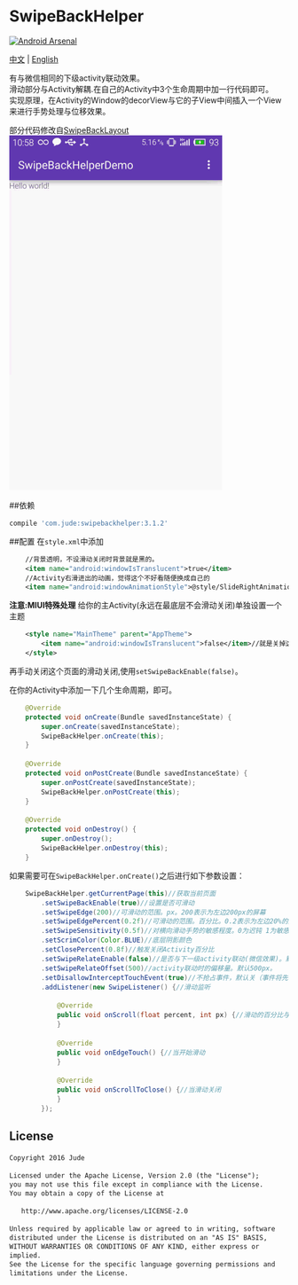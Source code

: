 # SwipeBackHelper  
[![Android Arsenal](https://img.shields.io/badge/Android%20Arsenal-SwipeBackHelper-green.svg?style=true)](https://android-arsenal.com/details/1/3611)  

[中文](https://github.com/Jude95/SwipeBackHelper/blob/master/README_ch.md) | [English](https://github.com/Jude95/SwipeBackHelper/blob/master/README.md)

有与微信相同的下级activity联动效果。  
滑动部分与Activity解耦.在自己的Activity中3个生命周期中加一行代码即可。  
实现原理，在Activity的Window的decorView与它的子View中间插入一个View来进行手势处理与位移效果。  

部分代码修改自[SwipeBackLayout](https://github.com/ikew0ng/SwipeBackLayout)  
![swipeback.png](swipeback.gif)

##依赖
```groovy
compile 'com.jude:swipebackhelper:3.1.2'
```
##配置
在`style.xml`中添加
```xml
    //背景透明，不设滑动关闭时背景就是黑的。
    <item name="android:windowIsTranslucent">true</item>
    //Activity右滑进出的动画，觉得这个不好看随便换成自己的
    <item name="android:windowAnimationStyle">@style/SlideRightAnimation</item>
```
**注意:MIUI特殊处理**  给你的主Activity(永远在最底层不会滑动关闭)单独设置一个主题
```xml
    <style name="MainTheme" parent="AppTheme">
        <item name="android:windowIsTranslucent">false</item>//就是关掉这个Activity的透明背景
    </style>
```
再手动关闭这个页面的滑动关闭,使用`setSwipeBackEnable(false)`。

在你的Activity中添加一下几个生命周期，即可。
```java
    @Override
    protected void onCreate(Bundle savedInstanceState) {
        super.onCreate(savedInstanceState);
        SwipeBackHelper.onCreate(this);
    }

    @Override
    protected void onPostCreate(Bundle savedInstanceState) {
        super.onPostCreate(savedInstanceState);
        SwipeBackHelper.onPostCreate(this);
    }

    @Override
    protected void onDestroy() {
        super.onDestroy();
        SwipeBackHelper.onDestroy(this);
    }
```
如果需要可在`SwipeBackHelper.onCreate()`之后进行如下参数设置：
```java
    SwipeBackHelper.getCurrentPage(this)//获取当前页面
        .setSwipeBackEnable(true)//设置是否可滑动
        .setSwipeEdge(200)//可滑动的范围。px。200表示为左边200px的屏幕
        .setSwipeEdgePercent(0.2f)//可滑动的范围。百分比。0.2表示为左边20%的屏幕
        .setSwipeSensitivity(0.5f)//对横向滑动手势的敏感程度。0为迟钝 1为敏感
        .setScrimColor(Color.BLUE)//底层阴影颜色
        .setClosePercent(0.8f)//触发关闭Activity百分比
        .setSwipeRelateEnable(false)//是否与下一级activity联动(微信效果)。默认关
        .setSwipeRelateOffset(500)//activity联动时的偏移量。默认500px。
        .setDisallowInterceptTouchEvent(true)//不抢占事件，默认关（事件将先由子View处理再由滑动关闭处理）
        .addListener(new SwipeListener() {//滑动监听

            @Override
            public void onScroll(float percent, int px) {//滑动的百分比与距离
            }

            @Override
            public void onEdgeTouch() {//当开始滑动
            }

            @Override
            public void onScrollToClose() {//当滑动关闭
            }
        });
```
License
-------

    Copyright 2016 Jude

    Licensed under the Apache License, Version 2.0 (the "License");
    you may not use this file except in compliance with the License.
    You may obtain a copy of the License at

       http://www.apache.org/licenses/LICENSE-2.0

    Unless required by applicable law or agreed to in writing, software
    distributed under the License is distributed on an "AS IS" BASIS,
    WITHOUT WARRANTIES OR CONDITIONS OF ANY KIND, either express or implied.
    See the License for the specific language governing permissions and
    limitations under the License.
